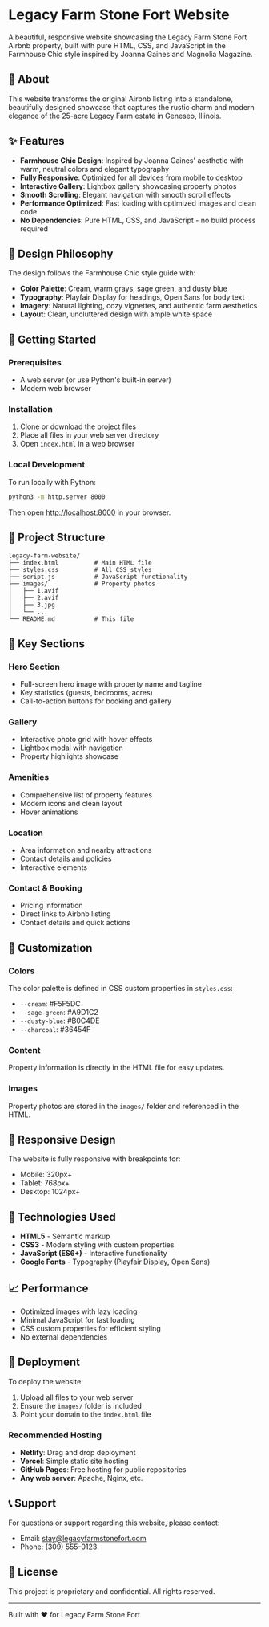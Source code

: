 # Legacy Farm Stone Fort Website

A beautiful, responsive website showcasing the Legacy Farm Stone Fort Airbnb property, built with pure HTML, CSS, and JavaScript in the Farmhouse Chic style inspired by Joanna Gaines and Magnolia Magazine.

## 🏡 About

This website transforms the original Airbnb listing into a standalone, beautifully designed showcase that captures the rustic charm and modern elegance of the 25-acre Legacy Farm estate in Geneseo, Illinois.

## ✨ Features

- **Farmhouse Chic Design**: Inspired by Joanna Gaines' aesthetic with warm, neutral colors and elegant typography
- **Fully Responsive**: Optimized for all devices from mobile to desktop
- **Interactive Gallery**: Lightbox gallery showcasing property photos
- **Smooth Scrolling**: Elegant navigation with smooth scroll effects
- **Performance Optimized**: Fast loading with optimized images and clean code
- **No Dependencies**: Pure HTML, CSS, and JavaScript - no build process required

## 🎨 Design Philosophy

The design follows the Farmhouse Chic style guide with:

- **Color Palette**: Cream, warm grays, sage green, and dusty blue
- **Typography**: Playfair Display for headings, Open Sans for body text
- **Imagery**: Natural lighting, cozy vignettes, and authentic farm aesthetics
- **Layout**: Clean, uncluttered design with ample white space

## 🚀 Getting Started

### Prerequisites

- A web server (or use Python's built-in server)
- Modern web browser

### Installation

1. Clone or download the project files
2. Place all files in your web server directory
3. Open `index.html` in a web browser

### Local Development

To run locally with Python:

```bash
python3 -m http.server 8000
```

Then open [http://localhost:8000](http://localhost:8000) in your browser.

## 📁 Project Structure

```
legacy-farm-website/
├── index.html          # Main HTML file
├── styles.css          # All CSS styles
├── script.js           # JavaScript functionality
├── images/             # Property photos
│   ├── 1.avif
│   ├── 2.avif
│   ├── 3.jpg
│   └── ...
└── README.md           # This file
```

## 🎯 Key Sections

### Hero Section
- Full-screen hero image with property name and tagline
- Key statistics (guests, bedrooms, acres)
- Call-to-action buttons for booking and gallery

### Gallery
- Interactive photo grid with hover effects
- Lightbox modal with navigation
- Property highlights showcase

### Amenities
- Comprehensive list of property features
- Modern icons and clean layout
- Hover animations

### Location
- Area information and nearby attractions
- Contact details and policies
- Interactive elements

### Contact & Booking
- Pricing information
- Direct links to Airbnb listing
- Contact details and quick actions

## 🎨 Customization

### Colors
The color palette is defined in CSS custom properties in `styles.css`:

- `--cream`: #F5F5DC
- `--sage-green`: #A9D1C2
- `--dusty-blue`: #B0C4DE
- `--charcoal`: #36454F

### Content
Property information is directly in the HTML file for easy updates.

### Images
Property photos are stored in the `images/` folder and referenced in the HTML.

## 📱 Responsive Design

The website is fully responsive with breakpoints for:
- Mobile: 320px+
- Tablet: 768px+
- Desktop: 1024px+

## 🔧 Technologies Used

- **HTML5** - Semantic markup
- **CSS3** - Modern styling with custom properties
- **JavaScript (ES6+)** - Interactive functionality
- **Google Fonts** - Typography (Playfair Display, Open Sans)

## 📈 Performance

- Optimized images with lazy loading
- Minimal JavaScript for fast loading
- CSS custom properties for efficient styling
- No external dependencies

## 🚀 Deployment

To deploy the website:

1. Upload all files to your web server
2. Ensure the `images/` folder is included
3. Point your domain to the `index.html` file

### Recommended Hosting

- **Netlify**: Drag and drop deployment
- **Vercel**: Simple static site hosting
- **GitHub Pages**: Free hosting for public repositories
- **Any web server**: Apache, Nginx, etc.

## 📞 Support

For questions or support regarding this website, please contact:
- Email: stay@legacyfarmstonefort.com
- Phone: (309) 555-0123

## 📄 License

This project is proprietary and confidential. All rights reserved.

---

Built with ❤️ for Legacy Farm Stone Fort
